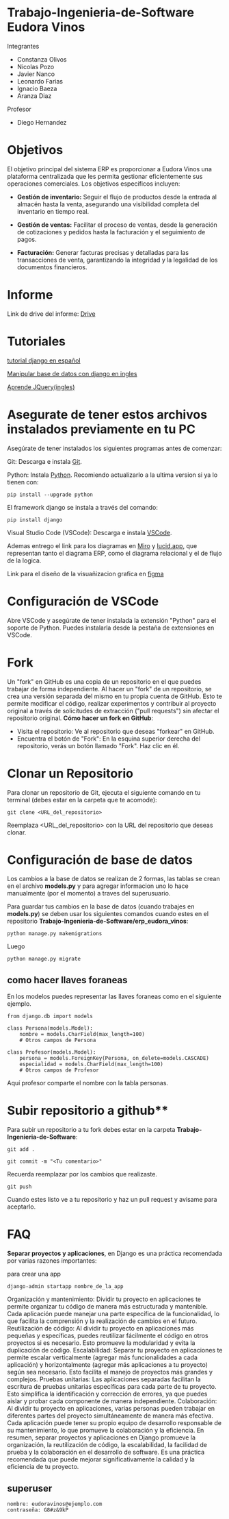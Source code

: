 # Trabajo-Ingenieria-de-Software Eudora Vinos

Integrantes
  * Constanza Olivos
  * Nicolas Pozo
  * Javier Nanco
  * Leonardo Farias
  * Ignacio Baeza
  * Aranza Diaz

Profesor
  * Diego Hernandez

# Objetivos

El objetivo principal del sistema ERP es proporcionar a Eudora Vinos una plataforma centralizada que les permita gestionar eficientemente sus operaciones comerciales. Los objetivos específicos incluyen:

- **Gestión de inventario:** Seguir el flujo de productos desde la entrada al almacén hasta la venta, asegurando una visibilidad completa del inventario en tiempo real.

- **Gestión de ventas:** Facilitar el proceso de ventas, desde la generación de cotizaciones y pedidos hasta la facturación y el seguimiento de pagos.

- **Facturación:** Generar facturas precisas y detalladas para las transacciones de venta, garantizando la integridad y la legalidad de los documentos financieros.

# Informe

Link de drive del informe: [Drive](https://docs.google.com/document/d/137e2b0gxBhvrPRsoXeRnSfCmz_jwkFPa/edit?usp=sharing&ouid=108234290173319771276&rtpof=true&sd=true)

# Tutoriales

[tutorial django en español](https://youtube.com/playlist?list=PL_wRgp7nihyZsEnudJ-XUAEdnOGUojbnn&si=lmIfMRbt3h9VGOOC)

[Manipular base de datos con django en ingles](https://youtube.com/playlist?list=PLCC34OHNcOtoYVT2654KIzait8_eYO_j5&si=VQfLkIDE1sClg27T)

[Aprende JQuery(ingles)](https://www.youtube.com/watch?v=hMxGhHNOkCU&list=PLoYCgNOIyGABdI2V8I_SWo22tFpgh2s6_)

# Asegurate de tener estos archivos instalados previamente en tu PC
Asegúrate de tener instalados los siguientes programas antes de comenzar:

Git: Descarga e instala [Git](git-scm.com).

Python: Instala [Python](python.org). Recomiendo actualizarlo a la ultima version si ya lo tienen con:
```
pip install --upgrade python
```
El framework django se instala a través del comando:
```
pip install django
```

Visual Studio Code (VSCode): Descarga e instala [VSCode](code.visualstudio.com).

Ademas entrego el link para los diagramas en [Miro](https://miro.com/welcomeonboard/SHppTnZjTTdDWFNZRFBIOHhhR3NCNG1mUDhzRTN6M1Uwd2szRldmYmdxa2NzdmJ1alFDdE9idlo5TUdlQnBObnwzNDU4NzY0NTQwMTAxMjMyMjU4fDI=?share_link_id=529325488959) y [lucid.app](https://lucid.app/lucidchart/4d45984c-0718-4767-a863-238db76c7586/edit?viewport_loc=-312%2C123%2C3330%2C1509%2C0_0&invitationId=inv_b011c8f9-acce-484b-b04a-d92b47c672a5), que representan tanto el diagrama ERP, como el diagrama relacional y el de flujo de la logica.

Link para el diseño de la visuañizacion grafica en [figma](https://www.figma.com/design/cpWvZ6CCEcePlhQqiP0nn0/Untitled?t=YFmOn6KdnBKQN3vU-1)

# Configuración de VSCode

Abre VSCode y asegúrate de tener instalada la extensión "Python" para el soporte de Python. Puedes instalarla desde la pestaña de extensiones en VSCode.

# Fork

Un "fork" en GitHub es una copia de un repositorio en el que puedes trabajar de forma independiente. Al hacer un "fork" de un repositorio, se crea una versión separada del mismo en tu propia cuenta de GitHub. Esto te permite modificar el código, realizar experimentos y contribuir al proyecto original a través de solicitudes de extracción ("pull requests") sin afectar el repositorio original.
**Cómo hacer un fork en GitHub**:
 * Visita el repositorio: Ve al repositorio que deseas "forkear" en GitHub.
 * Encuentra el botón de "Fork": En la esquina superior derecha del repositorio, verás un botón llamado "Fork". Haz clic en él.
   
# Clonar un Repositorio
Para clonar un repositorio de Git, ejecuta el siguiente comando en tu terminal (debes estar en la carpeta que te acomode):

```
git clone <URL_del_repositorio>
```
Reemplaza <URL_del_repositorio> con la URL del repositorio que deseas clonar.

# Configuración de base de datos

Los cambios a la base de datos se realizan de 2 formas, las tablas se crean en el archivo **models.py** y para agregar informacion uno lo hace manualmente (por el momento) a traves del superusuario.

Para guardar tus cambios en la base de datos (cuando trabajes en **models.py**) se deben usar los siguientes comandos cuando estes en el repositorio **Trabajo-Ingenieria-de-Software/erp_eudora_vinos**:

```
python manage.py makemigrations
```
Luego
```
python manage.py migrate
```

## como hacer llaves foraneas

En los modelos puedes representar las llaves foraneas como en el siguiente ejemplo.

```
from django.db import models

class Persona(models.Model):
    nombre = models.CharField(max_length=100)
    # Otros campos de Persona

class Profesor(models.Model):
    persona = models.ForeignKey(Persona, on_delete=models.CASCADE)
    especialidad = models.CharField(max_length=100)
    # Otros campos de Profesor
```

Aquí profesor comparte el nombre con la tabla personas.

# Subir repositorio a github**

Para subir un repositorio a tu fork debes estar en la carpeta **Trabajo-Ingenieria-de-Software**:

```
git add .
```
```
git commit -m "<Tu comentario>"
```
Recuerda reemplazar <Tu comentario> por los cambios que realizaste.
```
git push
```
Cuando estes listo ve a tu repositorio y haz un pull request y avisame para aceptarlo.

# FAQ

**Separar proyectos y aplicaciones**, en Django es una práctica recomendada por varias razones importantes:

para crear una app
```
django-admin startapp nombre_de_la_app
```
Organización y mantenimiento: Dividir tu proyecto en aplicaciones te permite organizar tu código de manera más estructurada y mantenible. Cada aplicación puede manejar una parte específica de la funcionalidad, lo que facilita la comprensión y la realización de cambios en el futuro.
Reutilización de código: Al dividir tu proyecto en aplicaciones más pequeñas y específicas, puedes reutilizar fácilmente el código en otros proyectos si es necesario. Esto promueve la modularidad y evita la duplicación de código.
Escalabilidad: Separar tu proyecto en aplicaciones te permite escalar verticalmente (agregar más funcionalidades a cada aplicación) y horizontalmente (agregar más aplicaciones a tu proyecto) según sea necesario. Esto facilita el manejo de proyectos más grandes y complejos.
Pruebas unitarias: Las aplicaciones separadas facilitan la escritura de pruebas unitarias específicas para cada parte de tu proyecto. Esto simplifica la identificación y corrección de errores, ya que puedes aislar y probar cada componente de manera independiente.
Colaboración: Al dividir tu proyecto en aplicaciones, varias personas pueden trabajar en diferentes partes del proyecto simultáneamente de manera más efectiva. Cada aplicación puede tener su propio equipo de desarrollo responsable de su mantenimiento, lo que promueve la colaboración y la eficiencia.
En resumen, separar proyectos y aplicaciones en Django promueve la organización, la reutilización de código, la escalabilidad, la facilidad de prueba y la colaboración en el desarrollo de software. Es una práctica recomendada que puede mejorar significativamente la calidad y la eficiencia de tu proyecto.

## superuser

```
nombre: eudoravinos@ejemplo.com
contraseña: G8#z&9kP
```

